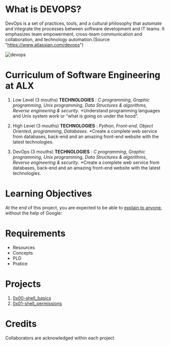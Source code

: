 # What is DEVOPS? 

DevOps is a set of practices, tools, and a cultural philosophy that automate and integrate the processes between software development and IT teams. It emphasizes team empowerment, cross-team communication and collaboration, and technology automation.(Source "https://www.atlassian.com/devops")

![devops](https://user-images.githubusercontent.com/126578500/224360141-6994cd3e-d6f5-4be1-996b-dca3ed46d4c7.jpeg)

# Curriculum of Software Engineering at ALX 
1. Low Level (3 mouths)
**TECHNOLOGIES** :
*C programming*,
*Graphic programming*,
*Unix programming*,
*Data Structures & algorithms*,
*Reverse engineering & security*.
*Understand programming languages and Unix system work or “what is going on under the hood”.

2. High Level (3 mouths)
**TECHNOLOGIES** :
*Python*, *Front-end*, *Object Oriented*, *programming*, *Databases*.
*Create a complete web service from databases, back-end and an amazing front-end website with the latest technologies.

3. DevOps (3 mouths)
**TECHNOLOGIES** : 
*C programming*, *Graphic programming*, *Unix programming*, *Data Structures & algorithms*, *Reverse engineering & security*.
*Create a complete web service from databases, back-end and an amazing front-end website with the latest technologies.

# Learning Objectives
At the end of this project, you are expected to be able to [explain to anyone](https://fs.blog/feynman-learning-technique/?fbclid=IwAR2K5_BGPVo0QjJXkOIIqNsqcXK4lTskPWJvA0asKQIGtCPWaQBdKmj1Ztg "explain to anyone"), without the help of Google:

# Requirements
* Resources
* Concepts
* PLD
* Pratice

# Projects
1. [0x00-shell_basics]()
2. [0x01-shell_permissions]()

# Credits
Collaborators are acknowledged within each project
